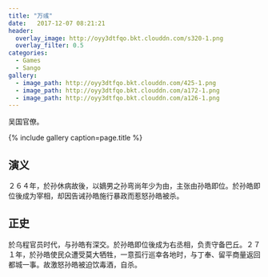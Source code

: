 ```yaml
---
title: "万彧"
date:   2017-12-07 08:21:21
header:
  overlay_image: http://oyy3dtfqo.bkt.clouddn.com/s320-1.png
  overlay_filter: 0.5
categories:
  - Games
  - Sango
gallery:
  - image_path: http://oyy3dtfqo.bkt.clouddn.com/425-1.png
  - image_path: http://oyy3dtfqo.bkt.clouddn.com/a172-1.png
  - image_path: http://oyy3dtfqo.bkt.clouddn.com/a126-1.png
---
```


吴国官僚。

{% include gallery caption=page.title %}

## 演义

２６４年，於孙休病故後，以嫡男之孙弯尚年少为由，主张由孙皓即位。於孙皓即位後成为宰相，却因告诫孙皓施行暴政而惹怒孙皓被杀。

## 正史

於乌程官员时代，与孙皓有深交。於孙皓即位後成为右丞相，负责守备巴丘。２７１年，於孙皓使民众遭受莫大牺牲，一意孤行巡幸各地时，与丁奉、留平商量返回都城一事。故激怒孙皓被迫饮毒酒，自杀。